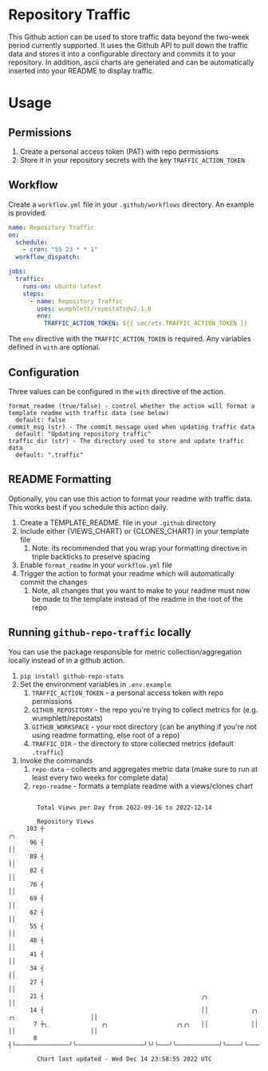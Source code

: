 # Repository Traffic

This Github action can be used to store traffic data beyond the two-week period currently supported.
It uses the Github API to pull down the traffic data and stores it into a configurable directory and commits it to your 
repository. In addition, ascii charts are generated and can be automatically inserted into your README to display traffic.

# Usage
## Permissions
1. Create a personal access token (PAT) with repo permissions
2. Store it in your repository secrets with the key `TRAFFIC_ACTION_TOKEN`

## Workflow
Create a `workflow.yml` file in your `.github/workflows` directory. An example is provided.

```yaml
name: Repository Traffic
on:
  schedule:
    - cron: "55 23 * * 1"
  workflow_dispatch:

jobs:
  traffic:
    runs-on: ubuntu-latest
    steps:
      - name: Repository Traffic
        uses: wumphlett/repostats@v2.1.0
        env:
          TRAFFIC_ACTION_TOKEN: ${{ secrets.TRAFFIC_ACTION_TOKEN }}
```
The `env` directive with the `TRAFFIC_ACTION_TOKEN` is required. Any variables defined in `with` are optional.

## Configuration
Three values can be configured in the `with` directive of the action.
```
format_readme (true/false) - control whether the action will format a template readme with traffic data (see below)
  default: false
commit_msg (str) - The commit message used when updating traffic data
  default: "Updating repository traffic"
traffic_dir (str) - The directory used to store and update traffic data
  default: ".traffic"
```

## README Formatting
Optionally, you can use this action to format your readme with traffic data. This works best if you schedule this action
daily.

1. Create a TEMPLATE_README.<any type> file in your `.github` directory
2. Include either {VIEWS_CHART} or {CLONES_CHART} in your template file
   1. Note: its recommended that you wrap your formatting directive in triple backticks to preserve spacing
3. Enable `format_readme` in your `workflow.yml` file
4. Trigger the action to format your readme which will automatically commit the changes
   1. Note, all changes that you want to make to your readme must now be made to the template instead of the readme in the root of the repo

## Running `github-repo-traffic` locally
You can use the package responsible for metric collection/aggregation locally instead of in a github action.

1. `pip install github-repo-stats`
2. Set the environment variables in `.env.example`
   1. `TRAFFIC_ACTION_TOKEN` - a personal access token with repo permissions
   2. `GITHUB_REPOSITORY` - the repo you're trying to collect metrics for (e.g. wumphlett/repostats)
   3. `GITHUB_WORKSPACE` - your root directory (can be anything if you're not using readme formatting, else root of a repo)
   4. `TRAFFIC_DIR` - the directory to store collected metrics (default `.traffic`)
3. Invoke the commands
   1. `repo-data` - collects and aggregates metric data (make sure to run at least every two weeks for complete data)
   2. `repo-readme` - formats a template readme with a views/clones chart

```

        Total Views per Day from 2022-09-16 to 2022-12-14

        Repository Views
     103 ┼                                                                                       ╭╮
      96 ┤                                                                                       ││
      89 ┤                                                                                       ││
      82 ┤                                                                                       ││
      76 ┤                                                                                       ││
      69 ┤                                                                                       ││
      62 ┤                                                                                       ││
      55 ┤                                                                                       ││
      48 ┤                                                                                       ││
      41 ┤                                                                                       ││
      34 ┤                                                                                       ││
      27 ┤                                                                                       ││
      21 ┤                                            ╭╮                                         ││
      14 ┤                                            ││            ╭╮    ╭╮                     ││
       7 ┼╮               ╭╮                   ╭╮╭╮   ││            ││    ││                     ││
       0 ┤╰───────────────╯╰───────────────────╯╰╯╰───╯╰────────────╯╰────╯╰─────────────────────╯╰

        Chart last updated - Wed Dec 14 23:58:55 2022 UTC
        
```
